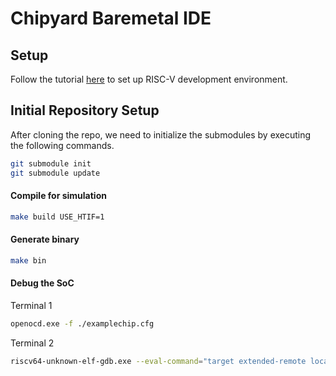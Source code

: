 # Chipyard Baremetal IDE

## Setup

Follow the tutorial [here](https://ucb-ee290c.github.io/tutorials/software/setting-up-riscv-environment) to set up RISC-V development environment.

## Initial Repository Setup

After cloning the repo, we need to initialize the submodules by executing the following commands.

```bash
git submodule init
git submodule update
```

#### Compile for simulation

```bash
make build USE_HTIF=1
```

#### Generate binary

```bash
make bin
```

#### Debug the SoC

Terminal 1

```bash
openocd.exe -f ./examplechip.cfg
```

Terminal 2

```bash
riscv64-unknown-elf-gdb.exe --eval-command="target extended-remote localhost:3333"
```
